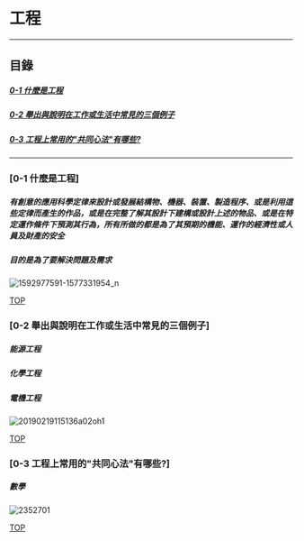 # 工程

<a name="000"/>

---
## 目錄
##### [0-1 什麼是工程](#001)
##### [0-2 舉出與說明在工作或生活中常見的三個例子](#002)
##### [0-3 工程上常用的"共同心法"有哪些?](#003)
---

<a name="001"/>

### [0-1 什麼是工程]
##### 有創意的應用科學定律來設計或發展結構物、機器、裝置、製造程序、或是利用這些定律而產生的作品，或是在完整了解其設計下建構或設計上述的物品、或是在特定運作條件下預測其行為，所有所做的都是為了其預期的機能、運作的經濟性或人員及財產的安全
##### 目的是為了要解決問題及需求
![1592977591-1577331954_n](https://user-images.githubusercontent.com/89327055/185780161-7bd25266-3946-4ae6-bcc6-47ad595ce759.png)



[TOP](#000)

<a name="002"/>

### [0-2 舉出與說明在工作或生活中常見的三個例子]
##### 能源工程
##### 化學工程
##### 電機工程
![20190219115136a02oh1](https://user-images.githubusercontent.com/89327055/185780234-2400dca8-1a04-4df3-85d4-6a73a284c1fe.jpg)




[TOP](#000)

<a name="003"/>

### [0-3 工程上常用的"共同心法"有哪些?]
##### 數學
![2352701](https://user-images.githubusercontent.com/89327055/185780122-e6cf2df8-a97e-46f6-a5ca-1a549acfd431.jpg)






[TOP](#000)
